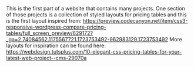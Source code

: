 This is the first part of a website that contains many projects. One section of those projects is a collection of styled layouts for pricing tables and this is the first layout inspired from: https://preview.codecanyon.net/item/css3-responsive-wordpress-compare-pricing-tables/full_screen_preview/629172?_ga=2.74084562.1175567721.1723753492-962983129.1723753492
More layouts for inspiration can be found here: https://webdesign.tutsplus.com/10-elegant-css-pricing-tables-for-your-latest-web-project--cms-29070a
